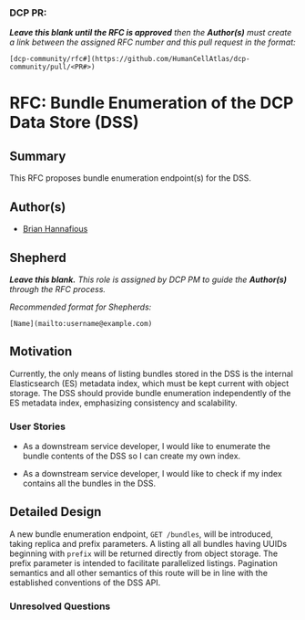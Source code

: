 ### DCP PR:

***Leave this blank until the RFC is approved** then the **Author(s)** must create a link between the assigned RFC number and this pull request in the format:*

`[dcp-community/rfc#](https://github.com/HumanCellAtlas/dcp-community/pull/<PR#>)`

# RFC: Bundle Enumeration of the DCP Data Store (DSS)

## Summary

This RFC proposes bundle enumeration endpoint(s) for the DSS.

## Author(s)

* [Brian Hannafious](mailto:bhannafi@ucsc.edu)

## Shepherd
***Leave this blank.** This role is assigned by DCP PM to guide the **Author(s)** through the RFC process.*

*Recommended format for Shepherds:*

 `[Name](mailto:username@example.com)`

## Motivation

Currently, the only means of listing bundles stored in the DSS is the internal Elasticsearch (ES) metadata index, which
must be kept current with object storage. The DSS should provide bundle enumeration independently of the ES metadata index,
emphasizing consistency and scalability.

### User Stories

* As a downstream service developer, I would like to enumerate the bundle contents of the DSS so I can create my own
  index.

* As a downstream service developer, I would like to check if my index contains all the bundles in the DSS.

## Detailed Design

A new bundle enumeration endpoint, `GET /bundles`, will be introduced, taking replica and prefix parameters. A listing
all all bundles having UUIDs beginning with `prefix` will be returned directly from object storage. The prefix
parameter is intended to facilitate parallelized listings. Pagination semantics and all other semantics of this route
will be in line with the established conventions of the DSS API.

### Unresolved Questions
